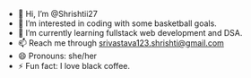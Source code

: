 - 👋 Hi, I’m @Shrishtii27
- 👀 I’m interested in coding with some basketball goals.
- 🌱 I’m currently learning fullstack web development and DSA.
- 📫 Reach me through srivastava123.shrishti@gmail.com
- 😄 Pronouns: she/her
- ⚡ Fun fact: I love black coffee.

<!---
Shrishtii27/Shrishtii27 is a ✨ special ✨ repository because its `README.md` (this file) appears on your GitHub profile.
You can click the Preview link to take a look at your changes.
--->
